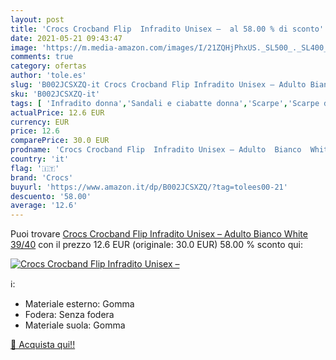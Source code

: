 ```yaml
---
layout: post
title: 'Crocs Crocband Flip  Infradito Unisex –  al 58.00 % di sconto'
date: 2021-05-21 09:43:47
image: 'https://m.media-amazon.com/images/I/21ZQHjPhxUS._SL500_._SL400_.jpg'
comments: true
category: ofertas
author: 'tole.es'
slug: 'B002JCSXZQ-it Crocs Crocband Flip Infradito Unisex – Adulto Bianco White...'
sku: 'B002JCSXZQ-it'
tags: [ 'Infradito donna','Sandali e ciabatte donna','Scarpe','Scarpe donna','Scarpe e borse','crocs', ]
actualPrice: 12.6 EUR
currency: EUR
price: 12.6
comparePrice: 30.0 EUR
prodname: 'Crocs Crocband Flip  Infradito Unisex – Adulto  Bianco  White   39/40'
country: 'it'
flag: '🇮🇹'
brand: 'Crocs'
buyurl: 'https://www.amazon.it/dp/B002JCSXZQ/?tag=tolees00-21'
descuento: '58.00'
average: '12.6'
---
```


Puoi trovare [Crocs Crocband Flip  Infradito Unisex – Adulto  Bianco  White   39/40](https://www.amazon.it/dp/B002JCSXZQ/?tag=tolees00-21) con il prezzo 12.6 EUR (originale: 30.0 EUR) 58.00 % sconto qui:

[![Crocs Crocband Flip  Infradito Unisex – ](https://m.media-amazon.com/images/I/21ZQHjPhxUS._SL500_._SL400_.jpg)](https://www.amazon.it/dp/B002JCSXZQ/?tag=tolees00-21)

ℹ️:

- Materiale esterno: Gomma
- Fodera: Senza fodera
- Materiale suola: Gomma

[🛒 Acquista qui!!](https://www.amazon.it/dp/B002JCSXZQ/?tag=tolees00-21)
